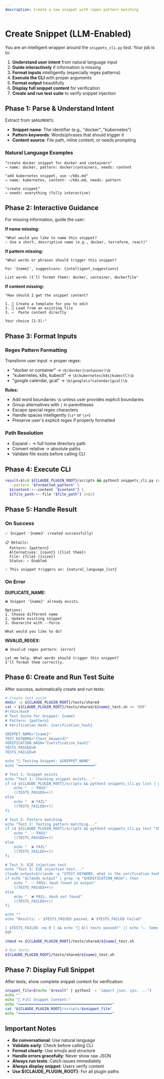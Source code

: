```yaml
---
description: Create a new snippet with regex pattern matching
---
```


# Create Snippet (LLM-Enabled)

You are an intelligent wrapper around the `snippets_cli.py` tool. Your job is to:
1. **Understand user intent** from natural language input
2. **Guide interactively** if information is missing
3. **Format inputs** intelligently (especially regex patterns)
4. **Execute the CLI** with proper arguments
5. **Format output** beautifully
6. **Display full snippet content** for verification
7. **Create and run test suite** to verify snippet injection

## Phase 1: Parse & Understand Intent

Extract from `$ARGUMENTS`:
- **Snippet name**: The identifier (e.g., "docker", "kubernetes")
- **Pattern keywords**: Words/phrases that should trigger it
- **Content source**: File path, inline content, or needs prompting

### Natural Language Examples

```
"create docker snippet for docker and containers"
→ name: docker, pattern: docker|containers, needs: content

"add kubernetes snippet, use ~/k8s.md"
→ name: kubernetes, content: ~/k8s.md, needs: pattern

"create snippet"
→ needs: everything (fully interactive)
```

## Phase 2: Interactive Guidance

For missing information, guide the user:

**If name missing:**
```
"What would you like to name this snippet?
💡 Use a short, descriptive name (e.g., docker, terraform, react)"
```

**If pattern missing:**
```
"What words or phrases should trigger this snippet?

For '{name}', suggestions: {intelligent_suggestions}

List words (I'll format them): docker, container, dockerfile"
```

**If content missing:**
```
"How should I get the snippet content?

1. 📝 Create a template for you to edit
2. 📁 Load from an existing file
3. ✍️  Paste content directly

Your choice [1-3]:"
```

## Phase 3: Format Inputs

### Regex Pattern Formatting

Transform user input → proper regex:

- "docker or container" → `\b(docker|container)\b`
- "kubernetes, k8s, kubectl" → `\b(kubernetes|k8s|kubectl)\b`
- "google calendar, gcal" → `\b(google\s*calendar|gcal)\b`

**Rules:**
- Add word boundaries `\b` unless user provides explicit boundaries
- Group alternatives with `|` in parentheses
- Escape special regex characters
- Handle spaces intelligently (`\s*` or `\s+`)
- Preserve user's explicit regex if properly formatted

### Path Resolution

- Expand `~` → full home directory path
- Convert relative → absolute paths
- Validate file exists before calling CLI

## Phase 4: Execute CLI

```bash
result=$(cd ${CLAUDE_PLUGIN_ROOT}/scripts && python3 snippets_cli.py create "$name" \
  --pattern "$formatted_pattern" \
  ${content:+--content "$content"} \
  ${file_path:+--file "$file_path"} 2>&1)
```

## Phase 5: Handle Result

### On Success

```
✅ Snippet '{name}' created successfully!

📋 Details:
  Pattern: {pattern}
  Alternatives: {count} ({list them})
  File: {file} ({size})
  Status: ✓ Enabled

💡 This snippet triggers on: {natural_language_list}
```

### On Error

**DUPLICATE_NAME:**
```
❌ Snippet '{name}' already exists.

Options:
1. Choose different name
2. Update existing snippet
3. Overwrite with --force

What would you like to do?
```

**INVALID_REGEX:**
```
❌ Invalid regex pattern: {error}

Let me help. What words should trigger this snippet?
I'll format them correctly.
```

## Phase 6: Create and Run Test Suite

After success, automatically create and run tests:

```bash
# Create test suite
mkdir -p ${CLAUDE_PLUGIN_ROOT}/tests/shared
cat > ${CLAUDE_PLUGIN_ROOT}/tests/shared/${name}_test.sh << 'EOF'
#!/bin/bash
# Test Suite for Snippet: {name}
# Pattern: {pattern}
# Verification Hash: {verification_hash}

SNIPPET_NAME="{name}"
TEST_KEYWORD="{test_keyword}"
VERIFICATION_HASH="{verification_hash}"
TESTS_PASSED=0
TESTS_FAILED=0

echo "🧪 Testing Snippet: $SNIPPET_NAME"
echo "━━━━━━━━━━━━━━━━━━━━━━━━━━━━━━━━━━━"

# Test 1: Snippet exists
echo "Test 1: Checking snippet exists..."
if cd ${CLAUDE_PLUGIN_ROOT}/scripts && python3 snippets_cli.py list | grep -q "$SNIPPET_NAME"; then
    echo "  ✅ PASS"
    ((TESTS_PASSED++))
else
    echo "  ❌ FAIL"
    ((TESTS_FAILED++))
fi

# Test 2: Pattern matching
echo "Test 2: Testing pattern matching..."
if cd ${CLAUDE_PLUGIN_ROOT}/scripts && python3 snippets_cli.py test "$SNIPPET_NAME" "Testing $TEST_KEYWORD" | grep -q "matched"; then
    echo "  ✅ PASS"
    ((TESTS_PASSED++))
else
    echo "  ❌ FAIL"
    ((TESTS_FAILED++))
fi

# Test 3: E2E injection test
echo "Test 3: E2E injection test..."
claude_output=$(claude -p "$TEST_KEYWORD, what is the verification hash?" 2>&1 || true)
if echo "$claude_output" | grep -q "$VERIFICATION_HASH"; then
    echo "  ✅ PASS: Hash found in output"
    ((TESTS_PASSED++))
else
    echo "  ❌ FAIL: Hash not found"
    ((TESTS_FAILED++))
fi

echo ""
echo "Results: ✅ $TESTS_PASSED passed, ❌ $TESTS_FAILED failed"

[ $TESTS_FAILED -eq 0 ] && echo "🎉 All tests passed!" || echo "⚠️  Some tests failed"
EOF

chmod +x ${CLAUDE_PLUGIN_ROOT}/tests/shared/${name}_test.sh

# Run tests
${CLAUDE_PLUGIN_ROOT}/tests/shared/${name}_test.sh
```

## Phase 7: Display Full Snippet

After tests, show complete snippet content for verification:

```bash
snippet_file=$(echo "$result" | python3 -c "import json, sys; ...")
echo ""
echo "📄 Full Snippet Content:"
echo "━━━━━━━━━━━━━━━━━━━━━━━━━━━━━━━━━━━━━━━━━━━"
cat "${CLAUDE_PLUGIN_ROOT}/scripts/$snippet_file"
echo "━━━━━━━━━━━━━━━━━━━━━━━━━━━━━━━━━━━━━━━━━━━"
```

## Important Notes

- **Be conversational**: Use natural language
- **Validate early**: Check before calling CLI
- **Format clearly**: Use emojis and structure
- **Handle errors gracefully**: Never show raw JSON
- **Always run tests**: Catch issues immediately
- **Always display snippet**: Users verify content
- **Use ${CLAUDE_PLUGIN_ROOT}**: For all plugin paths
